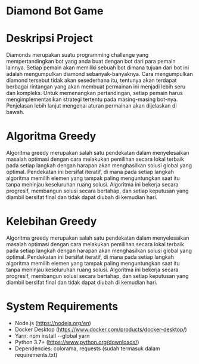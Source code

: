 # Diamond Bot Game
# Deskripsi Project
Diamonds merupakan suatu programming challenge yang mempertandingkan bot yang anda buat dengan bot dari para pemain lainnya. Setiap pemain akan memiliki sebuah bot dimana tujuan dari bot ini adalah mengumpulkan diamond sebanyak-banyaknya. Cara mengumpulkan diamond tersebut tidak akan sesederhana itu, tentunya akan terdapat berbagai rintangan yang akan membuat permainan ini menjadi lebih seru dan kompleks. Untuk memenangkan pertandingan, setiap pemain harus mengimplementasikan strategi tertentu pada masing-masing bot-nya. Penjelasan lebih lanjut mengenai aturan permainan akan dijelaskan di bawah.
# Algoritma Greedy
Algoritma greedy merupakan salah satu pendekatan dalam menyelesaikan masalah optimasi dengan cara melakukan pemilihan secara lokal terbaik pada setiap langkah dengan harapan akan menghasilkan solusi global yang optimal. Pendekatan ini bersifat iteratif, di mana pada setiap langkah algoritma memilih elemen yang tampak paling menguntungkan saat itu tanpa meninjau keseluruhan ruang solusi. Algoritma ini bekerja secara progresif, membangun solusi secara bertahap, dan setiap keputusan yang diambil bersifat final dan tidak dapat diubah di kemudian hari.
# Kelebihan Greedy
Algoritma greedy merupakan salah satu pendekatan dalam menyelesaikan masalah optimasi dengan cara melakukan pemilihan secara lokal terbaik pada setiap langkah dengan harapan akan menghasilkan solusi global yang optimal. Pendekatan ini bersifat iteratif, di mana pada setiap langkah algoritma memilih elemen yang tampak paling menguntungkan saat itu tanpa meninjau keseluruhan ruang solusi. Algoritma ini bekerja secara progresif, membangun solusi secara bertahap, dan setiap keputusan yang diambil bersifat final dan tidak dapat diubah di kemudian hari.
# System Requirements
* Node.js (https://nodejs.org/en)
* Docker Desktop (https://www.docker.com/products/docker-desktop/)
* Yarn: npm install --global yarn
* Python 3.7+ (https://www.python.org/downloads/)
* Dependencies: colorama, requests (sudah termasuk dalam requirements.txt)
